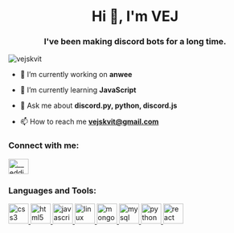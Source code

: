 <h1 align="center">Hi 👋, I'm VEJ</h1>
<h3 align="center">I've been making discord bots for a long time.</h3>

<p align="left"> <img src="https://komarev.com/ghpvc/?username=vejskvit&label=Profile%20views&color=0e75b6&style=flat" alt="vejskvit" /> </p>

- 🔭 I’m currently working on **anwee**

- 🌱 I’m currently learning **JavaScript**

- 💬 Ask me about **discord.py, python, discord.js**

- 📫 How to reach me **vejskvit@gmail.com**

<h3 align="left">Connect with me:</h3>
<p align="left">
<a href="https://instagram.com/__eddinn__" target="blank"><img align="center" src="https://cdn.jsdelivr.net/npm/simple-icons@3.0.1/icons/instagram.svg" alt="__eddinn__" height="30" width="40" /></a>
</p>

<h3 align="left">Languages and Tools:</h3>
<p align="left"> <a href="https://www.w3schools.com/css/" target="_blank"> <img src="https://devicons.github.io/devicon/devicon.git/icons/css3/css3-original-wordmark.svg" alt="css3" width="40" height="40"/> </a> <a href="https://www.w3.org/html/" target="_blank"> <img src="https://devicons.github.io/devicon/devicon.git/icons/html5/html5-original-wordmark.svg" alt="html5" width="40" height="40"/> </a> <a href="https://developer.mozilla.org/en-US/docs/Web/JavaScript" target="_blank"> <img src="https://devicons.github.io/devicon/devicon.git/icons/javascript/javascript-original.svg" alt="javascript" width="40" height="40"/> </a> <a href="https://www.linux.org/" target="_blank"> <img src="https://devicons.github.io/devicon/devicon.git/icons/linux/linux-original.svg" alt="linux" width="40" height="40"/> </a> <a href="https://www.mongodb.com/" target="_blank"> <img src="https://devicons.github.io/devicon/devicon.git/icons/mongodb/mongodb-original-wordmark.svg" alt="mongodb" width="40" height="40"/> </a> <a href="https://www.mysql.com/" target="_blank"> <img src="https://devicons.github.io/devicon/devicon.git/icons/mysql/mysql-original-wordmark.svg" alt="mysql" width="40" height="40"/> </a> <a href="https://www.python.org" target="_blank"> <img src="https://devicons.github.io/devicon/devicon.git/icons/python/python-original.svg" alt="python" width="40" height="40"/> </a> <a href="https://reactjs.org/" target="_blank"> <img src="https://devicons.github.io/devicon/devicon.git/icons/react/react-original-wordmark.svg" alt="react" width="40" height="40"/> </a> </p> 
